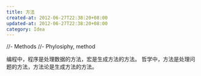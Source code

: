 ```yaml
---
title: 方法
created-at: 2012-06-27T22:38:20+08:00
updated-at: 2012-06-27T22:38:20+08:00
category: Idea
---
```


//- Methods
//- Phylosiphy, method

编程中，程序是处理数据的方法，宏是生成方法的方法。
哲学中，方法是处理问题的方法，方法论是生成方法的方法。
